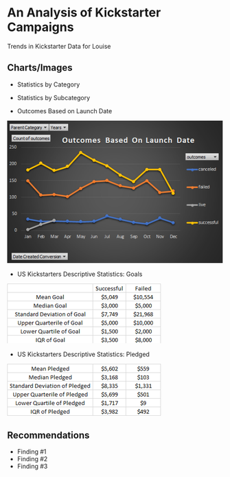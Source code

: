 # An Analysis of Kickstarter Campaigns
Trends in Kickstarter Data for Louise

## Charts/Images
- Statistics by Category

- Statistics by Subcategory

- Outcomes Based on Launch Date

![](PivotChart_OutcomesBasedOnLaunchDate.png)

- US Kickstarters Descriptive Statistics: Goals

![](US%20_SvsF_Goals.png)
  
- US Kickstarters Descriptive Statistics: Pledged

![](US_SvsF_Pledged.png)

## Recommendations
- Finding #1
- Finding #2
- Finding #3

